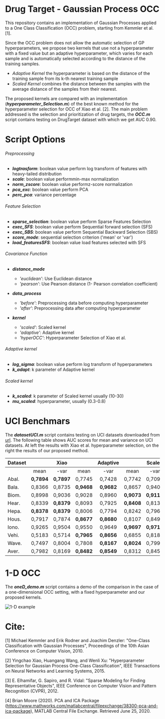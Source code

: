 # Drug Target - Gaussian Process OCC

This repository contains an implementation of Gaussian Processes applied to a One Class Classification (OCC) problem, starting from Kemmler et al. [1].

Since the OCC problem does not allow the automatic selection of GP hyperparameters, we propose two kernels that use not a hyperparameter with a fixed value but an adaptive hyperparameter, which varies for each sample and is automatically selected according to the distance of the training samples.
* *Adaptive Kernel* the hyperparameter is based on the distance of the training sample from its k-th nearest training sample
* *Scaled Kernel* combines the distance between the samples with the average distance of the samples from their nearest.

The proposed kernels are compared with an implementation (***hyperparameter_Selection.m***) of the best known method for the hyperparameter selection for OCC of Xiao et al. [2]. 
The main problem addressed is the selection and prioritization of drug targets, the ***OCC.m*** script contains testing on DrugTarget dataset with which we get AUC 0.90.

# Script Options 

###### Preprocessing
* ***logtrasform***:                boolean value perform log transform of features with heavy-tailed distribution
* ***scale***:                      boolean value performmin-max normalization
* ***norm_zscore***:                boolean value performz-score normalization
* ***pca_exc***:                    boolean value perform PCA 
* ***perc_pca***:                   variance percentage

###### Feature Selection
* ***sparse_selection***:   boolean value perform Sparse Features Selection
* ***exec_SFS***:           boolean value perform Sequential forward selection (SFS) 
* ***exec_SBS***:           boolean value perform Sequential Backward Selection (SBS) 
* ***score_mode***:         sequential selection criterion ('mean' or 'var')
* ***load_featuresSFS***:    boolean value load features selected with SFS

###### Covariance Function
* ***distance_mode***
    * *'euclidean'*: Use Euclidean distance    
    * *'pearson'*:   Use Pearson distance (1- Pearson correlation coefficient) 

* ***data_process***
    * *'before'*:   Preprocessing data before computing hyperparameter 
    * *'after'*:    Preprocessing data after computing hyperparameter 

* ***kernel***
    * *'scaled'*:         Scaled kernel
    * *'adaptive'*:       Adaptive kernel
    * *'hyperOCC'*:       Hyperparameter Selection of Xiao et al.

###### Adaptive kernel
* ***log_sigma***:           boolean value perform log transform of hyperparameters     
* ***k_adapt***:             k parameter of Adaptive kernel

###### Scaled kernel
* ***k_scaled***:            k parameter of Scaled kernel usually (10-30)
* ***mu_scaled***:           hyperparameter, usually (0.3-0.8)

# UCI Benchmars 

The ***datasetUCI.m*** script contains testing on UCI datasets downloaded from [url](http://homepage.tudelft.nl/n9d04/occ/index.html).
The following table shows AUC scores for mean and variance on UCI datasets. At left the results with Xiao et al. hyperparameter selection, on the right the results of our proposed method.

|Dataset|                 |Xiao             |      			  | Adaptive        |                 |Scaled           |
|-------|:---------------:|:---------------:|:---------------:|:---------------:|:---------------:|:---------------:|
|       |      mean	      |  	  -var      |      mean	      |  	  -var      |      mean	      |  	  -var      |
| Abal. |    **0,7894**   |    **0,7897**   |      0,7745     |      0,7428     |      0,7742     |      0,7092     |
| Bala. |      0,8366     |      0,8735     | 	**0,9468**    | 	**0,9682**  |      0,8657     |      0,9402     |
| Biom. |      0,8998     |      0,9036     |      0,9028     |      0,8960     | 	**0,9073**    | 	**0,9117**  |
| Hear. |      0,8339     | 	**0,8379**  |      0,8093     |      0,7925     | 	**0,8408**    |      0,8135     |
| Hepa. | 	  **0,8378**  | 	**0,8379**  |      0,8006     |      0,7794     |      0,8242     |      0,7963     |
| Hous. |      0,7917     |      0,7874     | 	**0,8677**    | 	**0,8680**  |      0,8107     |      0,8492     |
| Iono. |      0,9265     |      0,9504     |      0,9550     |      0,9649     | 	**0,9697**    | 	**0,9712**  |
| Vehi. |      0,5183     |      0,5714     | 	**0,7965**    | 	**0,8656**  |      0,6855     |      0,8187     |
| Wave. |      0,7497     |      0,8004     |      0,7808     |     **0,8167**  |    **0,8024**   |      0,7998     |
| Aver. |      0,7982     |      0,8169     | 	**0,8482**    | 	**0,8549**  |      0,8312     |      0,8455     |


# 1-D OCC 

The ***oneD_demo.m*** script contains a demo of the comparison in the case of a one-dimensional OCC setting, with a fixed hyperparameter and our proposed kernels.

![1-D example](https://github.com/AntonioDeFalco/DrugTarget-GPOCC/blob/master/all1D.png?raw=true)

# Cite:

[1] Michael Kemmler and Erik Rodner and Joachim Denzler: "One-Class Classification with Gaussian Processes", Proceedings of the 10th Asian Conference on Computer Vision, 2010.

[2] Yingchao Xiao, Huangang Wang, and Wenli Xu: "Hyperparameter Selection for Gaussian Process One-Class Classification", IEEE Transactions on Neural Networks and Learning Systems, 2015.

[3] E. Elhamifar, G. Sapiro, and R. Vidal: "Sparse Modeling for Finding Representative Objects", IEEE Conference on Computer Vision and Pattern Recognition (CVPR), 2012.

[4] Brian Moore (2020). PCA and ICA Package (https://www.mathworks.com/matlabcentral/fileexchange/38300-pca-and-ica-package), MATLAB Central File Exchange. Retrieved June 25, 2020.